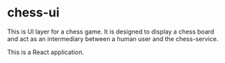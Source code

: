 # chess-ui

This is UI layer for a chess game. It is designed to display a chess board and act as an intermediary between a human user and the chess-service.

This is a React application.

